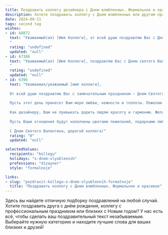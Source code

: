 ```yaml
---
title: Поздравить коллегу дизайнера с Днем влюбленных. Формальное и красивое
description: Хотите поздравить коллегу с Днем влюбленных или другим праздником? Наш ИИ создаст незабываемое поздравление, а вы обязательно выделитесь среди других.  
date: 2024-09-11
tags: second tag
wishes:
- id: 68872
  text: "Уважаемый(ая) [Имя Коллеги], от всей души поздравляю Вас с Днем святого Валентина! Пусть Ваше вдохновение, как талантливого дизайнера, всегда будет ярким и свежим, а любовь и гармония царят в Вашей жизни!
  "
  rating: "undefined"
  updated: "null"
- id: 67386
  text: "Уважаемый(ая) [Имя Коллеги], поздравляю Вас с Днем святого Валентина! Желаю Вам творческих успехов, вдохновения и ярких красок как в жизни, так и в Ваших дизайнерских проектах. Пусть любовь, гармония и красота царят в Вашем сердце и вдохновляют на новые свершения!
  "
  rating: "undefined"
  updated: "null"
- id: 6396
  text: "Уважаемая/уважаемый [имя коллеги],
  
  От всей души поздравляю Вас с замечательным праздником – Днем Святого Валентина!
  
  Пусть этот день принесет Вам море любви, нежности и теплоты. Пожелаю Вам встретить свою вторую половинку или укрепить существующие отношения.
  
  Как дизайнеру, Вам не привыкать дарить людям красоту и гармонию. Желаю Вам и в своей личной жизни находить вдохновение и создавать шедевры.
  
  Пусть Ваши отношения будут наполнены цветами пожеланий, подарками любви и открытками романтических чувств. За каждым мазком - радость, за каждым штрихом - нежность, за каждым оттенком - любовь.
  
  С Днем Святого Валентина, дорогой коллега!"
  rating: "0"
  updated: "null"

selectedValues:
  recipients: "kollegu"
  holidays: "s-dnem-vlyublennih"
  professions: "dizayner"
  style: "formalnoje"

links:
- slug: "pozdravit-kollegu-s-dnem-vlyublennih-formalnoje"
  title: "Поздравить коллегу с Днем влюбленных. Формальное и красивое"
---
```


Здесь вы найдете отличную подборку поздравлений на любой случай. 
Хотите поздравить друга с днём рождения, коллегу с профессиональным праздником или близких с Новым годом? У нас есть всё, чтобы сделать ваш поздравительный текст незабываемым. Выбирайте нужную категорию и находите лучшие слова для ваших близких и друзей!

